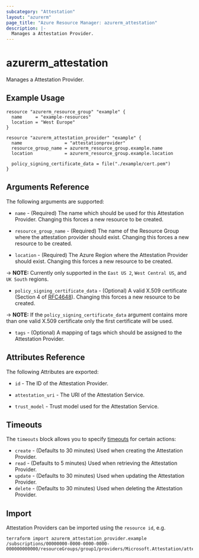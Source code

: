 ```yaml
---
subcategory: "Attestation"
layout: "azurerm"
page_title: "Azure Resource Manager: azurerm_attestation"
description: |-
  Manages a Attestation Provider.
---
```


# azurerm_attestation

Manages a Attestation Provider.

## Example Usage

```hcl
resource "azurerm_resource_group" "example" {
  name     = "example-resources"
  location = "West Europe"
}

resource "azurerm_attestation_provider" "example" {
  name                = "attestationprovider"
  resource_group_name = azurerm_resource_group.example.name
  location            = azurerm_resource_group.example.location

  policy_signing_certificate_data = file("./example/cert.pem")
}
```

## Arguments Reference

The following arguments are supported:

* `name` - (Required) The name which should be used for this Attestation Provider. Changing this forces a new resource to be created.

* `resource_group_name` - (Required) The name of the Resource Group where the attestation provider should exist. Changing this forces a new resource to be created.

* `location` - (Required) The Azure Region where the Attestation Provider should exist. Changing this forces a new resource to be created.

-> **NOTE:** Currently only supported in the `East US 2`, `West Central US`, and `UK South` regions.

* `policy_signing_certificate_data` - (Optional) A valid X.509 certificate (Section 4 of [RFC4648](https://tools.ietf.org/html/rfc4648)). Changing this forces a new resource to be created.

-> **NOTE:** If the `policy_signing_certificate_data` argument contains more than one valid X.509 certificate only the first certificate will be used.

* `tags` - (Optional) A mapping of tags which should be assigned to the Attestation Provider.

## Attributes Reference

The following Attributes are exported: 

* `id` - The ID of the Attestation Provider.

* `attestation_uri` - The URI of the Attestation Service.

* `trust_model` - Trust model used for the Attestation Service.

## Timeouts

The `timeouts` block allows you to specify [timeouts](https://www.terraform.io/docs/configuration/resources.html#timeouts) for certain actions:

* `create` - (Defaults to 30 minutes) Used when creating the Attestation Provider.
* `read` - (Defaults to 5 minutes) Used when retrieving the Attestation Provider.
* `update` - (Defaults to 30 minutes) Used when updating the Attestation Provider.
* `delete` - (Defaults to 30 minutes) Used when deleting the Attestation Provider.

## Import

Attestation Providers can be imported using the `resource id`, e.g.

```shell
terraform import azurerm_attestation_provider.example /subscriptions/00000000-0000-0000-0000-000000000000/resourceGroups/group1/providers/Microsoft.Attestation/attestationProviders/provider1
```
